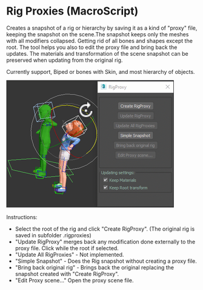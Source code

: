 # Rig Proxies (MacroScript)

Creates a snapshot of a rig or hierarchy by saving it as a kind of "proxy" file, keeping the snapshot on the scene.The snapshot keeps only the meshes with all modifiers collapsed. Getting rid of all bones and shapes except the root.
The tool helps you also to edit the proxy file and bring back the updates.
The materials and transformation of the scene snapshot can be preserved when updating from the original rig.

Currently support, Biped or bones with Skin, and most hierarchy of objects.

![preview](rigProxies_preview2.gif)

Instructions: 
- Select the root of the rig and click "Create RigProxy". (The original rig is saved in subfolder .rigproxies)
- "Update RigProxy" merges back any modification done externally to the proxy file. Click while the root if selected.
- "Update All RigProxies" - Not implemented.
- "Simple Snapshot" - Does the Rig snapshot without creating a proxy file.
- "Bring back original rig" - Brings back the original replacing the snapshot created with "Create RigProxy".
- "Edit Proxy scene..." Open the proxy scene file.

